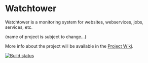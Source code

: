 Watchtower
==========

Watchtower is a monitoring system for websites, webservices, jobs, services, etc.

(name of project is subject to change...)

More info about the project will be available in the [Project Wiki](https://github.com/bataviagroep/Watchtower/wiki).

[![Build status](http://img.shields.io/appveyor/ci/bataviagroep/watchtower.svg?style=flat)](https://ci.appveyor.com/project/bataviagroep/watchtower)
